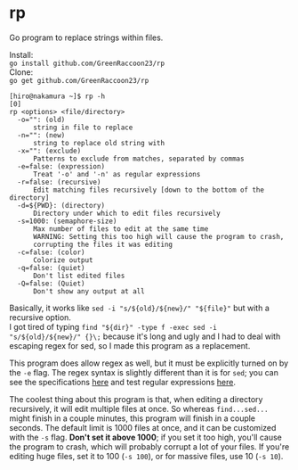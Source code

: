 # rp
Go program to replace strings within files.  

Install:  
`go install github.com/GreenRaccoon23/rp`  
Clone:  
`go get github.com/GreenRaccoon23/rp`  

    [hiro@nakamura ~]$ rp -h                                                   [0]
    rp <options> <file/directory>
      -o="": (old)
          string in file to replace
      -n="": (new)
          string to replace old string with
      -x="": (exclude)
          Patterns to exclude from matches, separated by commas
      -e=false: (expression)
          Treat '-o' and '-n' as regular expressions
      -r=false: (recursive)
          Edit matching files recursively [down to the bottom of the directory]
      -d=${PWD}: (directory)
          Directory under which to edit files recursively
      -s=1000: (semaphore-size)
          Max number of files to edit at the same time
          WARNING: Setting this too high will cause the program to crash,
          corrupting the files it was editing
      -c=false: (color)
          Colorize output
      -q=false: (quiet)
          Don't list edited files
      -Q=false: (Quiet)
          Don't show any output at all

Basically, it works like `sed -i "s/${old}/${new}/" "${file}"` but with a recursive option.  
I got tired of typing `find "${dir}" -type f -exec sed -i "s/${old}/${new}/" {}\;` because it's long and ugly and I had to deal with escaping regex for sed, so I made this program as a replacement.  

This program does allow regex as well, but it must be explicitly turned on by the `-e` flag. The regex syntax is slightly different than it is for `sed`; you can see the specifications [here](https://github.com/google/re2/wiki/Syntax) and test regular expressions [here](http://www.regexplanet.com/advanced/golang/index.html).  

The coolest thing about this program is that, when editing a directory recursively, it will edit multiple files at once. So whereas `find...sed...` might finish in a couple minutes, this program will finish in a couple seconds. The default limit is 1000 files at once, and it can be customized with the `-s` flag. **Don't set it above 1000**; if you set it too high, you'll cause the program to crash, which will probably corrupt a lot of your files. If you're editing huge files, set it to 100 (`-s 100`), or for massive files, use 10 (`-s 10`).
